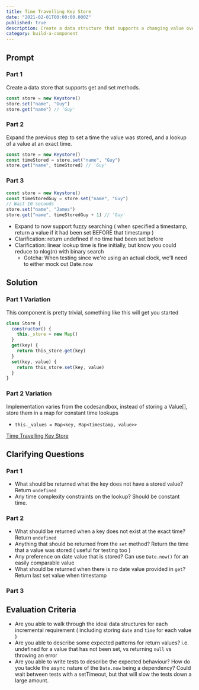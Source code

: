 ```yaml
---
title: Time Travelling Key Store
date: "2021-02-01T00:00:00.000Z"
published: true
description: Create a data structure that supports a changing value over time
category: build-a-component
---
```


## Prompt

### Part 1

Create a data store that supports get and set methods.

```javascript
const store = new Keystore()
store.set("name", "Guy")
store.get("name") // 'Guy'
```

### Part 2

Expand the previous step to set a time the value was stored, and a lookup of a value at an exact time.

```javascript
const store = new Keystore()
const timeStored = store.set("name", "Guy")
store.get("name", timeStored) // 'Guy'
```

### Part 3

```javascript
const store = new Keystore()
const timeStoredGuy = store.set("name", "Guy")
// Wait 10 seconds
store.set("name", "James")
store.get("name", timeStoredGuy + 1) // 'Guy'
```

- Expand to now support fuzzy searching ( when specified a timestamp, return a value if it had been set BEFORE that timestamp )
- Clarification: return undefined if no time had been set before
- Clarification: linear lookup time is fine initially, but know you could reduce to nlog(n) with binary search
  - Gotcha: When testing since we're using an actual clock, we'll need to either mock out Date.now

## Solution

### Part 1 Variation

This component is pretty trivial, something like this will get you started

```javascript
class Store {
  constructor() {
    this._store = new Map()
  }
  get(key) {
    return this_store.get(key)
  }
  set(key, value) {
    return this_store.set(key, value)
  }
}
```

### Part 2 Variation

Implementation varies from the codesandbox, instead of storing a Value[], store them in a map for constant time lookups

- `this._values = Map<key, Map<timestamp, value>>`

<div class="full-bleed"></div>

[Time Travelling Key Store](embedded-codesandbox://time-travelling-key-store)

## Clarifying Questions

### Part 1

- What should be returned what the key does not have a stored value? Return `undefined`
- Any time complexity constraints on the lookup? Should be constant time.

### Part 2

- What should be returned when a key does not exist at the exact time? Return `undefined`
- Anything that should be returned from the `set` method? Return the time that a value was stored ( useful for testing too )
- Any preference on date value that is stored? Can use `Date.now()` for an easily comparable value
- What should be returned when there is no date value provided in `get`? Return last set value when timestamp

### Part 3

## Evaluation Criteria

- Are you able to walk through the ideal data structures for each incremental requirement ( including storing `date` and `time` for each value )
- Are you able to describe some expected patterns for return values? i.e. undefined for a value that has not been set, vs returning `null` vs throwing an error
- Are you able to write tests to describe the expected behaviour? How do you tackle the async nature of the `Date.now` being a dependency? Could wait between tests with a setTimeout, but that will slow the tests down a large amount.
